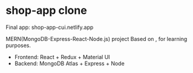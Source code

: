 # shop-app clone 

Final app: shop-app-cui.netlify.app

MERN(MongoDB-Express-React-Node.js) project Based on , for learning purposes. 
* Frontend: React + Redux + Material UI
* Backend: MongoDB Atlas + Express + Node 
